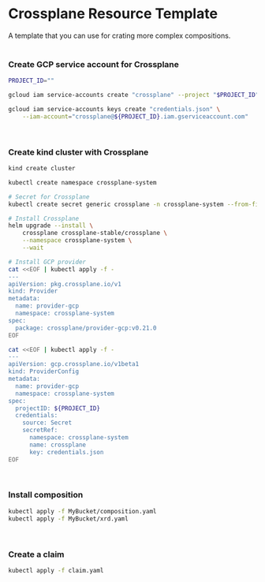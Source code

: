 # Crossplane Resource Template
A template that you can use for crating more complex compositions.  
<br>


### Create GCP service account for Crossplane

```sh
PROJECT_ID=""

gcloud iam service-accounts create "crossplane" --project "$PROJECT_ID"

gcloud iam service-accounts keys create "credentials.json" \
    --iam-account="crossplane@${PROJECT_ID}.iam.gserviceaccount.com"
```
<br>


### Create kind cluster with Crossplane

```sh
kind create cluster

kubectl create namespace crossplane-system

# Secret for Crossplane
kubectl create secret generic crossplane -n crossplane-system --from-file=credentials.json

# Install Crossplane
helm upgrade --install \
    crossplane crossplane-stable/crossplane \
    --namespace crossplane-system \
    --wait

# Install GCP provider
cat <<EOF | kubectl apply -f -
---
apiVersion: pkg.crossplane.io/v1
kind: Provider
metadata:
  name: provider-gcp
  namespace: crossplane-system
spec:
  package: crossplane/provider-gcp:v0.21.0
EOF

cat <<EOF | kubectl apply -f -
---
apiVersion: gcp.crossplane.io/v1beta1
kind: ProviderConfig
metadata:
  name: provider-gcp
  namespace: crossplane-system
spec:
  projectID: ${PROJECT_ID}
  credentials:
    source: Secret
    secretRef:
      namespace: crossplane-system
      name: crossplane
      key: credentials.json
EOF
```
<br>


### Install composition

```sh
kubectl apply -f MyBucket/composition.yaml
kubectl apply -f MyBucket/xrd.yaml
```
<br>


### Create a claim

```sh
kubectl apply -f claim.yaml
```
<br>

